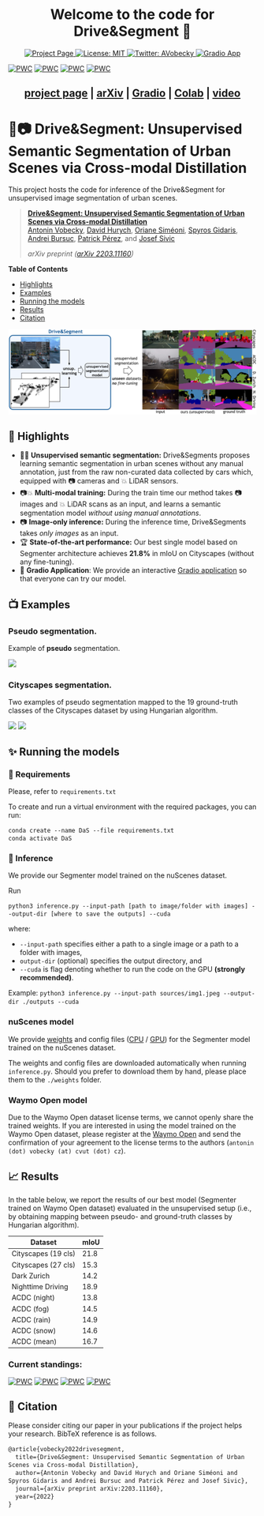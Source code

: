 <h1 align="center">Welcome to the code for Drive&Segment 👋</h1>

<p align="center">
 <a href="https://vobecant.github.io/DriveAndSegment">
    <img alt="Project Page" src="https://img.shields.io/badge/Project Page-Open-green.svg" target="_blank" />
  </a>
  <a href="https://github.com/kefranabg/readme-md-generator/blob/master/LICENSE">
    <img alt="License: MIT" src="https://img.shields.io/badge/license-MIT-yellow.svg" target="_blank" />
  </a>
  <a href="https://twitter.com/AVobecky">
    <img alt="Twitter: AVobecky" src="https://badgen.net/badge/icon/twitter?icon=twitter&label" target="_blank" />
  </a>
  <a href="https://huggingface.co/spaces/vobecant/DaS">
    <img alt="Gradio App" src="https://img.shields.io/badge/Gradio App-Open%20In%20Spaces-blue.svg" target="_blank" />
  </a>
  	
[![PWC](https://img.shields.io/endpoint.svg?url=https://paperswithcode.com/badge/drive-segment-unsupervised-semantic/unsupervised-semantic-segmentation-on-dark)](https://paperswithcode.com/sota/unsupervised-semantic-segmentation-on-dark?p=drive-segment-unsupervised-semantic)	
[![PWC](https://img.shields.io/endpoint.svg?url=https://paperswithcode.com/badge/drive-segment-unsupervised-semantic/unsupervised-semantic-segmentation-on-2)](https://paperswithcode.com/sota/unsupervised-semantic-segmentation-on-2?p=drive-segment-unsupervised-semantic)
[![PWC](https://img.shields.io/endpoint.svg?url=https://paperswithcode.com/badge/drive-segment-unsupervised-semantic/unsupervised-semantic-segmentation-on-1)](https://paperswithcode.com/sota/unsupervised-semantic-segmentation-on-1?p=drive-segment-unsupervised-semantic)
[![PWC](https://img.shields.io/endpoint.svg?url=https://paperswithcode.com/badge/drive-segment-unsupervised-semantic/unsupervised-semantic-segmentation-on-acdc)](https://paperswithcode.com/sota/unsupervised-semantic-segmentation-on-acdc?p=drive-segment-unsupervised-semantic)

</p>

<h2 align="center">
  <a href="https://vobecant.github.io/DriveAndSegment">project page</a> |
  <a href="http://arxiv.org/abs/2203.11160">arXiv</a> |
  <a href="https://huggingface.co/spaces/vobecant/DaS">Gradio</a> |
  <a href="https://colab.research.google.com/drive/126tBVYbt1s0STyv8DKhmLoHKpvWcv33H?usp=sharing">Colab</a> |
  <a href="https://www.youtube.com/watch?v=B9LK-Fxu7ao">video</a> 
</h2>

# 🚙📷 Drive&Segment: Unsupervised Semantic Segmentation of Urban Scenes via Cross-modal Distillation

This project hosts the code for inference of the Drive&Segment for unsupervised image segmentation of urban scenes.

> [**Drive&Segment: Unsupervised Semantic Segmentation of Urban Scenes via Cross-modal Distillation**](http://arxiv.org/abs/2203.11160)            
> [Antonin Vobecky](https://vobecant.github.io/), [David Hurych](https://scholar.google.com/citations?hl=en&user=XY1PVwYAAAAJ), [Oriane Siméoni](https://osimeoni.github.io/), [Spyros Gidaris](https://scholar.google.fr/citations?user=7atfg7EAAAAJ&hl=en), [Andrei Bursuc](https://abursuc.github.io/), [Patrick Pérez](https://ptrckprz.github.io/), and [Josef Sivic](https://people.ciirc.cvut.cz/~sivic/)
>
> *arXiv preprint ([arXiv 2203.11160](http://arxiv.org/abs/2203.11160))*

**Table of Contents**
- [Highlights](#-highlights)
- [Examples](#-examples)
- [Running the models](#-running-the-models)
- [Results](#-results)
- [Citation](#-citation)

![teaser](sources/teaser.png)

## 💫 Highlights

- 🚫🔬 **Unsupervised semantic segmentation:** Drive&Segments proposes learning semantic segmentation in urban scenes without any manual annotation, just from
the raw non-curated data collected by cars which, equipped with 📷 cameras and 💥 LiDAR sensors.
- 📷💥 **Multi-modal training:** During the train time our method takes 📷 images and 💥 LiDAR scans as an input, and
  learns a semantic segmentation model *without using manual annotations*.
- 📷 **Image-only inference:** During the inference time, Drive&Segments takes *only images* as an input.
- 🏆 **State-of-the-art performance:** Our best single model based on Segmenter architecture achieves **21.8%** in mIoU on
  Cityscapes (without any fine-tuning).
- 🚀 **Gradio Application**: We provide an interactive [Gradio application](https://huggingface.co/spaces/vobecant/DaS)
  so that everyone can try our model.

## 📺 Examples

### **Pseudo** segmentation.

Example of **pseudo** segmentation.

![](sources/video128_blend03_v2_10fps_640px_lanczos.gif)

### Cityscapes segmentation.

Two examples of pseudo segmentation mapped to the 19 ground-truth classes of the Cityscapes dataset by using Hungarian
algorithm.

![](sources/video_stuttgart00_remap_blended03_20fps_crop.gif)
![](sources/video_stuttgart01_remap_blended03_20fps_crop2.gif)

## ✨ Running the models

### 📝 Requirements

Please, refer to `requirements.txt`

To create and run a virtual environment with the required packages, you can run:
```
conda create --name DaS --file requirements.txt
conda activate DaS
```

### 🚀 Inference

We provide our Segmenter model trained on the nuScenes dataset.

Run

```
python3 inference.py --input-path [path to image/folder with images] --output-dir [where to save the outputs] --cuda
```

where:

- `--input-path` specifies either a path to a single image or a path to a folder with images,
- `output-dir` (optional) specifies the output directory, and
- `--cuda` is flag denoting whether to run the code on the GPU **(strongly recommended)**.

Example: `python3 inference.py --input-path sources/img1.jpeg --output-dir ./outputs --cuda`

### nuScenes model

We provide [weights](https://data.ciirc.cvut.cz/public/projects/2022DriveAndSegment/segmenter_nusc.pth) and config
files ([CPU](https://data.ciirc.cvut.cz/public/projects/2022DriveAndSegment/segmenter_nusc.pth_variant.yml)
/ [GPU](https://data.ciirc.cvut.cz/public/projects/2022DriveAndSegment/segmenter_nusc.pth_variant_gpu.yml)) for the
Segmenter model trained on the nuScenes dataset.

The weights and config files are downloaded automatically when running `inference.py`. Should you prefer to download
them by hand, please place them to the `./weights` folder.

### Waymo Open model

Due to the Waymo Open dataset license terms, we cannot openly share the trained weights. If you are interested in using
the model trained on the Waymo Open dataset, please register at
the [Waymo Open](https://waymo.com/intl/en_us/dataset-download-terms/) and send the confirmation of your agreement to
the license terms to the authors (`antonin (dot) vobecky (at) cvut (dot) cz`).

## 📈 Results
In the table below, we report the results of our best model (Segmenter trained on Waymo Open dataset) evaluated in the unsupervised setup (i.e., by obtaining mapping between pseudo- and ground-truth classes by Hungarian algorithm).

| Dataset  | mIoU |
| ------------- | ------------- |
| Cityscapes (19 cls)  | 21.8  |
| Cityscapes (27 cls)  | 15.3  |
| Dark Zurich  | 14.2  |
| Nighttime Driving  | 18.9  |
| ACDC (night)  | 13.8 |
| ACDC (fog)  | 14.5 |
| ACDC (rain)  | 14.9 |
| ACDC (snow)  | 14.6 |
| ACDC (mean)   | 16.7  |

### Current standings:
[![PWC](https://img.shields.io/endpoint.svg?url=https://paperswithcode.com/badge/drive-segment-unsupervised-semantic/unsupervised-semantic-segmentation-on-dark)](https://paperswithcode.com/sota/unsupervised-semantic-segmentation-on-dark?p=drive-segment-unsupervised-semantic)	
[![PWC](https://img.shields.io/endpoint.svg?url=https://paperswithcode.com/badge/drive-segment-unsupervised-semantic/unsupervised-semantic-segmentation-on-2)](https://paperswithcode.com/sota/unsupervised-semantic-segmentation-on-2?p=drive-segment-unsupervised-semantic)
[![PWC](https://img.shields.io/endpoint.svg?url=https://paperswithcode.com/badge/drive-segment-unsupervised-semantic/unsupervised-semantic-segmentation-on-1)](https://paperswithcode.com/sota/unsupervised-semantic-segmentation-on-1?p=drive-segment-unsupervised-semantic)
[![PWC](https://img.shields.io/endpoint.svg?url=https://paperswithcode.com/badge/drive-segment-unsupervised-semantic/unsupervised-semantic-segmentation-on-acdc)](https://paperswithcode.com/sota/unsupervised-semantic-segmentation-on-acdc?p=drive-segment-unsupervised-semantic)

## 📖 Citation
Please consider citing our paper in your publications if the project helps your research. BibTeX reference is as follows.
```
@article{vobecky2022drivesegment,
  title={Drive&Segment: Unsupervised Semantic Segmentation of Urban Scenes via Cross-modal Distillation},
  author={Antonin Vobecky and David Hurych and Oriane Siméoni and Spyros Gidaris and Andrei Bursuc and Patrick Pérez and Josef Sivic},
  journal={arXiv preprint arXiv:2203.11160},
  year={2022}
}
```